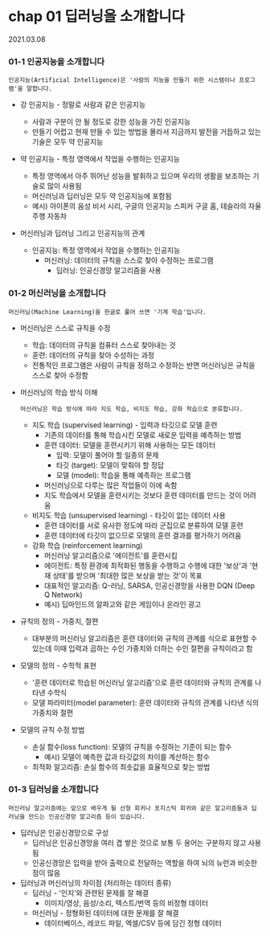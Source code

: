# chap 01 딥러닝을 소개합니다

2021.03.08



### 01-1 인공지능을 소개합니다

```
인공지능(Artificial Intelligence)은 '사람의 지능을 만들기 위한 시스템이나 프로그램'을 말합니다.
```

* 강 인공지능 - 정말로 사람과 같은 인공지능
  * 사람과 구분이 안 될 정도로 강한 성능을 가진 인공지능
  * 만들기 어렵고 현재 만들 수 있는 방법을 몰라서 지금까지 발전을 거듭하고 있는 기술은 모두 약 인공지능

* 약 인공지능 - 특정 영역에서 작업을 수행하는 인공지능
  * 특정 영역에서 아주 뛰어난 성능을 발휘하고 있으며 우리의 생활을 보조하는 기술로 많이 사용됨
  * 머신러닝과 딥러닝은 모두 약 인공지능에 포함됨
  * 예시) 아이폰의 음성 비서 시리, 구글의 인공지능 스피커 구글 홈, 테슬라의 자율 주행 자동차
* 머신러닝과 딥러닝 그리고 인공지능의 관계
  * 인공지능: 특정 영역에서 작업을 수행하는 인공지능
    * 머신러닝: 데이터의 규칙을 스스로 찾아 수정하는 프로그램
      * 딥러닝: 인공신경망 알고리즘을 사용



### 01-2 머신러닝을 소개합니다

```
머신러닝(Machine Learning)을 한글로 풀어 쓰면 '기계 학습'입니다.
```

* 머신러닝은 스스로 규칙을 수정

  * 학습: 데이터의 규칙을 컴퓨터 스스로 찾아내는 것
  * 훈련: 데이터의 규칙을 찾아 수성하는 과정
  * 전통적인 프로그램은 사람이 규칙을 정하고 수정하는 반면 머신러닝은 규칙을 스스로 찾아 수정함

* 머신러닝의 학습 방식 이해

  ```
  머신러닝은 학습 방식에 따라 지도 학습, 비지도 학습, 강화 학습으로 분류합니다.
  ```

  * 지도 학습 (supervised learning) - 입력과 타깃으로 모델 훈련
    * 기존의 데이터를 통해 학습시킨 모델로 새로운 입력을 예측하는 방법
    * 훈련 데이터: 모델을 훈련시키기 위해 사용하는 모든 데이터
      * 입력: 모델이 풀어야 할 일종의 문제
      * 타깃 (target): 모델이 맞춰야 할 정답
      * 모델 (model): 학습을 통해 예측하는 프로그램
    * 머신러닝으로 다루는 많은 작업들이 이에 속함
    * 지도 학습에서 모델을 훈련시키는 것보다 훈련 데이터를 만드는 것이 어려움 
  * 비지도 학습 (unsupervised learning) - 타깃이 없는 데이터 사용
    * 훈련 데이터를 서로 유사한 정도에 따라 군집으로 분류하여 모델 훈련
    * 훈련 데이터에 타깃이 없으므로 모델의 훈련 결과를 평가하기 어려움
  * 강화 학습 (reinforcement learning)
    * 머신러닝 알고리즘으로 '에이전트'를 훈련시킴
    * 에이전트: 특정 환경에 최적화된 행동을 수행하고 수행에 대한 '보상'과 '현재 상태'를 받으며 '최대한 많은 보상을 받는 것'이 목표
    * 대표적인 알고리즘: Q-러닝, SARSA, 인공신경망을 사용한 DQN (Deep Q Network)
    * 예시) 딥마인드의 알파고와 같은 게임이나 온라인 광고

* 규칙의 정의 - 가중치, 절편
  * 대부분의 머신러닝 알고리즘은 훈련 데이터와 규칙의 관계를 식으로 표현할 수 있는데 이때 입력과 곱하는 수인 가중치와 더하는 수인 절편을 규칙이라고 함 
* 모델의 정의 - 수학적 표현
  * '훈련 데이터로 학습된 머신러닝 알고리즘'으로 훈련 데이터와 규칙의 관계를 나타낸 수학식
  * 모델 파라미터(model parameter): 훈련 데이터와 규칙의 관계를 나타낸 식의 가중치와 절편
* 모델의 규칙 수정 방법
  * 손실 함수(loss function): 모델의 규칙을 수정하는 기준이 되는 함수
    * 예시) 모델이 예측한 값과 타깃값의 차이를 계산하는 함수
  * 최적화 알고리즘: 손실 함수의 최솟값을 효율적으로 찾는 방법



### 01-3 딥러닝을 소개합니다

```
머신러닝 알고리즘에는 앞으로 배우게 될 선형 회귀나 포지스틱 회귀와 같은 알고리즘들과 딥러닝을 만드는 인공신경망 알고리즘 등이 있습니다.
```

* 딥러닝은 인공신경망으로 구성
  * 딥러닝은 인공신경망을 여러 겹 쌓은 것으로 보통 두 용어는 구분하지 않고 사용됨
  * 인공신경망은 입력을 받아 출력으로 전달하는 역할을 하여 뇌의 뉴런과 비슷한 점이 많음
* 딥러닝과 머신러닝의 차이점 (처리하는 데이터 종류)
  * 딥러닝 - '인지'와 관련된 문제를 잘 해결
    * 이미지/영상, 음성/소리, 텍스트/번역 등의 비정형 데이터
  * 머신러닝 - 정형화된 데이터에 대한 문제를 잘 해결
    * 데이터베이스, 레코드 파일, 엑셀/CSV 등에 담긴 정형 데이터